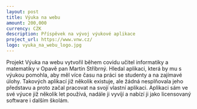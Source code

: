 ```yaml
---
layout: post
title: Výuka na webu
amount: 200,000
currency: CZK
description: Příspěvek na vývoj výukové aplikace
project_url: https://www.vnw.cz/
logo: vyuka_na_webu_logo.jpg
---
```


Projekt Výuka na webu vytvořil během covidu učitel informatiky a matematiky v Opavě pan Martin Stříbrný. Hledal aplikaci, která by mu s výukou pomohla, aby měl více času na práci se studenty a na zajímavé úlohy. Takových aplikací již několik existuje, ale žádná nesplňovala jeho představu a proto začal pracovat na svojí vlastní aplikaci. Aplikaci sám ve své výuce již několik let používá, nadále ji vyvíjí a nabízí ji jako licensovaný software i dalším školám.
